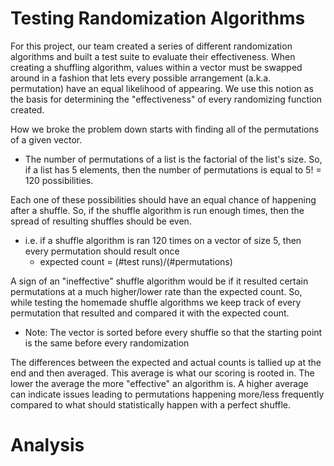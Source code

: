 # Testing Randomization Algorithms

For this project, our team created a series of different randomization algorithms and built a test suite to evaluate their effectiveness. When creating a shuffling algorithm, values within a vector must be swapped around in a fashion that lets every possible
arrangement (a.k.a. permutation) have an equal likelihood of appearing. We use this notion as the basis for determining 
the "effectiveness" of every randomizing function created. 

How we broke the problem down starts with finding all of the 
permutations of a given vector. 
- The number of permutations of a list is the factorial of the list's size. So, if a list 
  has 5 elements, then the number of permutations is equal to 5! = 120 possibilities. 

Each one of these possibilities should have an equal chance of happening after a shuffle. So, if the shuffle algorithm 
is run enough times, then the spread of resulting shuffles should be even.
- i.e. if a shuffle algorithm is ran 120 times on a vector of size 5, then every permutation should result once
    - expected count = (#test runs)/(#permutations)

A sign of an "ineffective" shuffle algorithm would be if it resulted certain permutations at a much higher/lower rate 
than the expected count. So, while testing the homemade shuffle algorithms we keep track of every permutation that 
resulted and compared it with the expected count. 
- Note: The vector is sorted before every shuffle so that the starting point is the same before every randomization

The differences between the expected and actual counts is tallied up at the end and then averaged. This average is what 
our scoring is rooted in. The lower the average the more "effective" an algorithm is. A higher average can indicate 
issues leading to permutations happening more/less frequently compared to what should statistically happen with a 
perfect shuffle.

# Analysis
